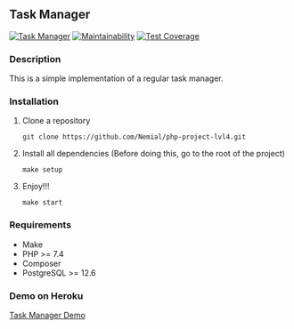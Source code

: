 ## Task Manager
  
[![Task Manager](https://github.com/Nemial/php-project-lvl4/actions/workflows/php.yml/badge.svg)](https://github.com/Nemial/php-project-lvl4/actions/workflows/php.yml)
[![Maintainability](https://api.codeclimate.com/v1/badges/ab542d5d30cf6a7ea162/maintainability)](https://codeclimate.com/github/Nemial/php-project-lvl4/maintainability)
[![Test Coverage](https://api.codeclimate.com/v1/badges/ab542d5d30cf6a7ea162/test_coverage)](https://codeclimate.com/github/Nemial/php-project-lvl4/test_coverage)

### Description
This is a simple implementation of a regular task manager.

### Installation
1. Clone a repository
   ````
   git clone https://github.com/Nemial/php-project-lvl4.git
2. Install all dependencies (Before doing this, go to the root of the project)
   ````
   make setup
3. Enjoy!!!
    ````
    make start

### Requirements
* Make
* PHP >= 7.4
* Composer
* PostgreSQL >= 12.6

### Demo on Heroku
[Task Manager Demo](https://obscure-basin-14138.herokuapp.com/)
